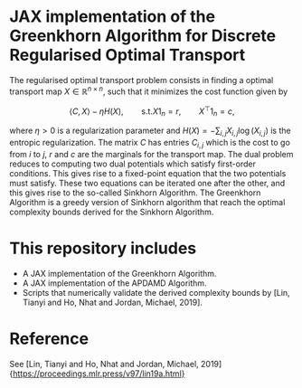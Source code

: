 # JAX implementation of the Greenkhorn Algorithm for Discrete Regularised Optimal Transport

The regularised optimal transport problem consists in finding a optimal transport map $X\in\mathbb{R}^{n\times n}$, such that it minimizes the cost function given by

$$
\langle C, X\rangle - \eta H(X), \qquad\text{s.t.} X1_n = r,\qquad X^{\top}1_n = c,
$$

where $\eta > 0$ is a regularization parameter and $H(X) = -\sum_{i,j}X_{i,j}\log(X_{i,j})$ is the entropic regularization. The matrix $C$ has entries $C_{i,j}$ which is the cost to go from $i$ to $j$, $r$ and $c$ are the marginals for the transport map.
The dual problem reduces to computing two dual potentials which satisfy first-order conditions. This gives rise to a fixed-point equation that the two potentials must satisfy. These two equations can be iterated one after the other, and this gives rise to the so-called Sinkhorn Algorithm.
The Greenkhorn Algorithm is a greedy version of Sinkhorn algorithm that reach the optimal complexity bounds derived for the Sinkhorn Algorithm.

# This repository includes
- A JAX implementation of the Greenkhorn Algorithm.
- A JAX implementation of the APDAMD Algorithm.
- Scripts that numerically validate the derived complexity bounds by [Lin, Tianyi and Ho, Nhat and Jordan, Michael, 2019].

# Reference
See [Lin, Tianyi and Ho, Nhat and Jordan, Michael, 2019]{https://proceedings.mlr.press/v97/lin19a.html}